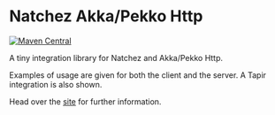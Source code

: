 # Natchez Akka/Pekko Http

[![Maven Central](https://img.shields.io/maven-central/v/io.github.massimosiani/natchez-akka-http_2.13.svg?label=Maven%20Central)](https://search.maven.org/search?q=g:%22io.github.massimosiani%22%20AND%20a:%22natchez-akka-http_2.13%22)

A tiny integration library for Natchez and Akka/Pekko Http.

Examples of usage are given for both the client and the server. A Tapir integration is also shown.

Head over the [site](http://massimosiani.github.io/natchez-akka-http/) for further information.
